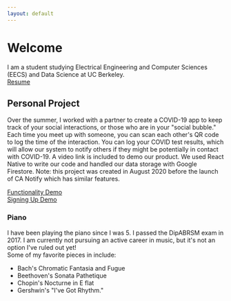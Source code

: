 ```yaml
---
layout: default
---
```


# Welcome

I am a student studying Electrical Engineering and Computer Sciences (EECS) and Data Science at UC Berkeley.\
[Resume](https:/luzray56.github.io/Resume%20(2021).pdf)

## Personal Project

Over the summer, I worked with a partner to create a COVID-19 app to keep track of your social interactions, or those who are in your "social bubble."
Each time you meet up with someone, you can scan each other's QR code to log the time of the interaction. You can log your COVID test results, which will allow
our system to notify others if they might be potentially in contact with COVID-19. A video link is included to demo our product. We used React Native to write our code and handled our data storage with Google Firestore. Note: this project was created in August 2020 before the launch of CA Notify which has similar features. 

[Functionality Demo](https://drive.google.com/file/d/15rVNnfLg_Ph9z9CR_i7CbDZQGupG1lSt/view?usp=sharing)\
[Signing Up Demo](https://drive.google.com/file/d/1jmU0-X0TJ4zpzINQAaKs67PDAUisRrwe/view?usp=sharing)

### Piano

I have been playing the piano since I was 5. I passed the DipABRSM exam in 2017. I am currently not pursuing an active career in music, but it's not an option I've ruled out yet!\
Some of my favorite pieces in include:
- Bach's Chromatic Fantasia and Fugue
- Beethoven's Sonata Pathetique
- Chopin's Nocturne in E flat
- Gershwin's "I've Got Rhythm."
